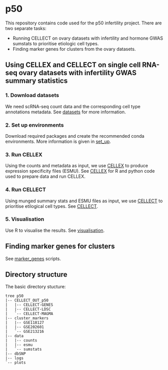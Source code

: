 # p50
This repository contains code used for the p50 infertility project. There are two separate tasks:
- Running CELLECT on ovary datasets with infertility and hormone GWAS sumstats to prioritise etiologic cell types.
- Finding marker genes for clusters from the ovary datasets.

## Using CELLEX and CELLECT on single cell RNA-seq ovary datasets with infertility GWAS summary statistics
### 1. Download datasets
We need scRNA-seq count data and the corresponding cell type annotations metadata. See [datasets](https://github.com/melparker101/p50/tree/main/datasets) for more information.
### 2. Set up environments
Download required packages and create the recommended conda environments. More information is given in [set_up](https://github.com/melparker101/p50/tree/main/set_up).
### 3. Run CELLEX
Using the counts and metadata as input, we use [CELLEX](https://github.com/perslab/CELLEX) to produce expression specificity files (ESMU). See [CELLEX](https://github.com/melparker101/p50/tree/main/CELLEX) for R and python code used to prepare data and run CELLEX.
### 4. Run CELLECT
Using munged summary stats and ESMU files as input, we use [CELLECT](https://github.com/perslab/CELLECT/wiki/CELLECT-LDSC-Tutorial) to prioritise etilogical cell types. See [CELLECT](https://github.com/melparker101/p50/tree/main/CELLECT).
### 5. Visualisation
Use R to visualise the results. See [visualisation](https://github.com/melparker101/p50/tree/main/visualisation).

## Finding marker genes for clusters
See [marker_genes](https://github.com/melparker101/p50/tree/main/marker_genes) scripts.

## Directory structure
The basic directory stucture:
```
tree p50
|-- CELLECT_OUT_p50
|   |-- CELLECT-GENES
|   |-- CELLECT-LDSC
|   `-- CELLECT-MAGMA
|-- cluster_markers
|   |-- GSE118127
|   |-- GSE202601
|   `-- GSE213216
|-- data
|   |-- counts
|   |-- esmu
|   `-- sumstats
|-- dbSNP
|-- logs
`-- plots
```

